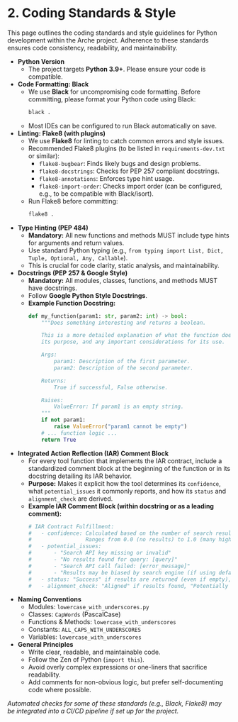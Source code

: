 # 2. Coding Standards & Style

<!--
Instruction for AI Assistant (e.g., Cursor) or Keyholder populating the Wiki:
Specify Python version, linters (e.g., Black, Flake8), type hinting, docstrings, and IAR comment block.
-->

This page outlines the coding standards and style guidelines for Python development within the Arche project. Adherence to these standards ensures code consistency, readability, and maintainability.

*   **Python Version**
    *   The project targets **Python 3.9+**. Please ensure your code is compatible.
*   **Code Formatting: Black**
    *   We use **Black** for uncompromising code formatting. Before committing, please format your Python code using Black:
        ```bash
        black . 
        ```
    *   Most IDEs can be configured to run Black automatically on save.
*   **Linting: Flake8 (with plugins)**
    *   We use **Flake8** for linting to catch common errors and style issues.
    *   Recommended Flake8 plugins (to be listed in `requirements-dev.txt` or similar):
        *   `flake8-bugbear`: Finds likely bugs and design problems.
        *   `flake8-docstrings`: Checks for PEP 257 compliant docstrings.
        *   `flake8-annotations`: Enforces type hint usage.
        *   `flake8-import-order`: Checks import order (can be configured, e.g., to be compatible with Black/isort).
    *   Run Flake8 before committing:
        ```bash
        flake8 . 
        ```
*   **Type Hinting (PEP 484)**
    *   **Mandatory:** All new functions and methods MUST include type hints for arguments and return values.
    *   Use standard Python typing (e.g., `from typing import List, Dict, Tuple, Optional, Any, Callable`).
    *   This is crucial for code clarity, static analysis, and maintainability.
*   **Docstrings (PEP 257 & Google Style)**
    *   **Mandatory:** All modules, classes, functions, and methods MUST have docstrings.
    *   Follow **Google Python Style Docstrings**.
    *   **Example Function Docstring:**
        ```python
        def my_function(param1: str, param2: int) -> bool:
            """Does something interesting and returns a boolean.

            This is a more detailed explanation of what the function does,
            its purpose, and any important considerations for its use.

            Args:
                param1: Description of the first parameter.
                param2: Description of the second parameter.

            Returns:
                True if successful, False otherwise.

            Raises:
                ValueError: If param1 is an empty string.
            """
            if not param1:
                raise ValueError("param1 cannot be empty")
            # ... function logic ...
            return True
        ```
*   **Integrated Action Reflection (IAR) Comment Block**
    *   For every tool function that implements the IAR contract, include a standardized comment block at the beginning of the function or in its docstring detailing its IAR behavior.
    *   **Purpose:** Makes it explicit how the tool determines its `confidence`, what `potential_issues` it commonly reports, and how its `status` and `alignment_check` are derived.
    *   **Example IAR Comment Block (within docstring or as a leading comment):**
        ```python
        # IAR Contract Fulfillment:
        #   - confidence: Calculated based on the number of search results returned and keyword relevance.
        #                 Ranges from 0.0 (no results) to 1.0 (many highly relevant results).
        #   - potential_issues:
        #       - "Search API key missing or invalid"
        #       - "No results found for query: [query]"
        #       - "Search API call failed: [error_message]"
        #       - "Results may be biased by search engine (if using default engine)"
        #   - status: "Success" if results are returned (even if empty), "Failure" on API error.
        #   - alignment_check: "Aligned" if results found, "Potentially Misaligned" if no results, "N/A" otherwise.
        ```
*   **Naming Conventions**
    *   Modules: `lowercase_with_underscores.py`
    *   Classes: `CapWords` (PascalCase)
    *   Functions & Methods: `lowercase_with_underscores`
    *   Constants: `ALL_CAPS_WITH_UNDERSCORES`
    *   Variables: `lowercase_with_underscores`
*   **General Principles**
    *   Write clear, readable, and maintainable code.
    *   Follow the Zen of Python (`import this`).
    *   Avoid overly complex expressions or one-liners that sacrifice readability.
    *   Add comments for non-obvious logic, but prefer self-documenting code where possible.

*Automated checks for some of these standards (e.g., Black, Flake8) may be integrated into a CI/CD pipeline if set up for the project.* 